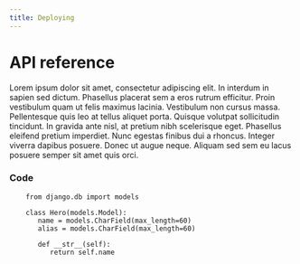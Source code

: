 ```yaml
---
title: Deploying
---
```


# API reference

Lorem ipsum dolor sit amet, consectetur adipiscing elit. In interdum in sapien sed dictum. 
Phasellus placerat sem a eros rutrum efficitur. 
Proin vestibulum quam ut felis maximus lacinia. Vestibulum non cursus massa. 
Pellentesque quis leo at tellus aliquet porta. Quisque volutpat sollicitudin tincidunt. 
In gravida ante nisl, at pretium nibh scelerisque eget. Phasellus eleifend pretium imperdiet. 
Nunc egestas finibus dui a rhoncus. Integer viverra dapibus posuere. 
Donec ut augue neque. Aliquam sed sem eu lacus posuere semper sit amet quis orci.

### Code


```
    from django.db import models
      
    class Hero(models.Model):
       name = models.CharField(max_length=60)
       alias = models.CharField(max_length=60)
       
       def __str__(self):
          return self.name
```
    
    